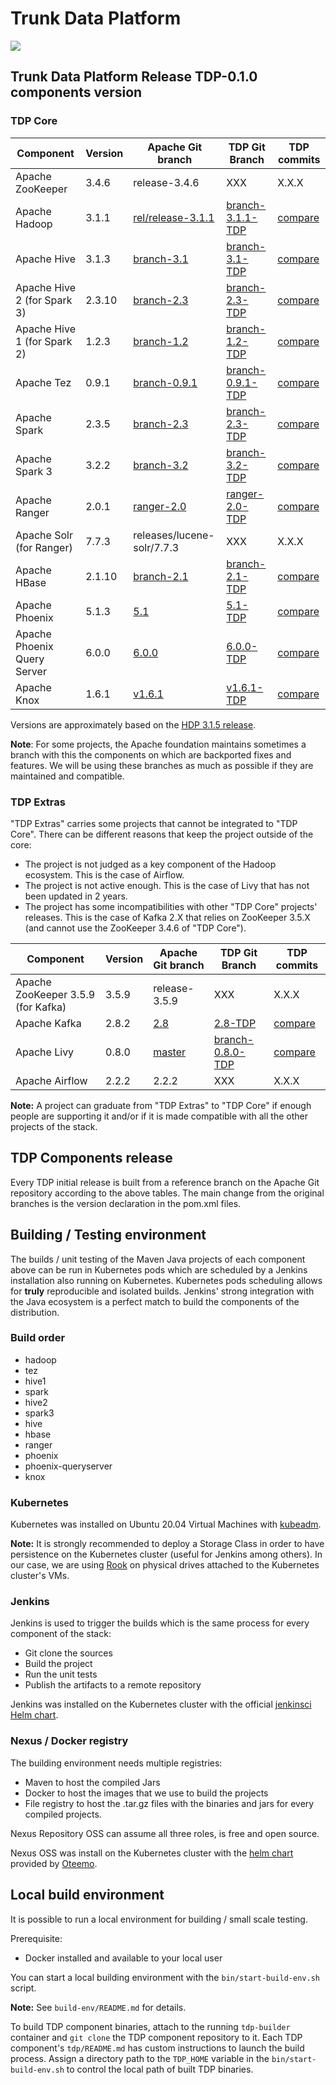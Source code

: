 # Trunk Data Platform

![](static/tdp_logo.png)

## Trunk Data Platform Release TDP-0.1.0 components version

### TDP Core

| Component                   | Version | Apache Git branch                                                          | TDP Git Branch                                                                  | TDP commits                                                                           |
| --------------------------- | ------- | -------------------------------------------------------------------------- | ------------------------------------------------------------------------------- | ------------------------------------------------------------------------------------- |
| Apache ZooKeeper            | 3.4.6   | release-3.4.6                                                              | XXX                                                                             | X.X.X                                                                                 |
| Apache Hadoop               | 3.1.1   | [rel/release-3.1.1](https://github.com/apache/hadoop/commits/branch-3.1.1) | [branch-3.1.1-TDP](https://github.com/TOSIT-IO/hadoop/commits/branch-3.1.1-TDP) | [compare](https://github.com/TOSIT-IO/hadoop/compare/branch-3.1.1...branch-3.1.1-TDP) |
| Apache Hive                 | 3.1.3   | [branch-3.1](https://github.com/apache/hive/commits/branch-3.1)            | [branch-3.1-TDP](https://github.com/TOSIT-IO/hive/commits/branch-3.1-TDP)       | [compare](https://github.com/TOSIT-IO/hive/compare/branch-3.1...branch-3.1-TDP)       |
| Apache Hive 2 (for Spark 3) | 2.3.10  | [branch-2.3](https://github.com/apache/hive/commits/branch-2.3)            | [branch-2.3-TDP](https://github.com/TOSIT-IO/hive/commits/branch-2.3-TDP)       | [compare](https://github.com/TOSIT-IO/hive/compare/branch-2.3...branch-2.3-TDP)       |
| Apache Hive 1 (for Spark 2) | 1.2.3   | [branch-1.2](https://github.com/apache/hive/commits/branch-1.2)            | [branch-1.2-TDP](https://github.com/TOSIT-IO/hive/commits/branch-1.2-TDP)       | [compare](https://github.com/TOSIT-IO/hive/compare/branch-1.2...branch-1.2-TDP)       |
| Apache Tez                  | 0.9.1   | [branch-0.9.1](https://github.com/apache/tez/commits/branch-0.9.1)         | [branch-0.9.1-TDP](https://github.com/TOSIT-IO/tez/commits/branch-0.9.1-TDP)    | [compare](https://github.com/TOSIT-IO/tez/compare/branch-0.9.1...branch-0.9.1-TDP)    |
| Apache Spark                | 2.3.5   | [branch-2.3](https://github.com/apache/spark/commits/branch-2.3)           | [branch-2.3-TDP](https://github.com/TOSIT-IO/spark/commits/branch-2.3-TDP)      | [compare](https://github.com/TOSIT-IO/spark/compare/branch-2.3...branch-2.3-TDP)      |
| Apache Spark 3              | 3.2.2   | [branch-3.2](https://github.com/apache/spark/commits/branch-3.2)           | [branch-3.2-TDP](https://github.com/TOSIT-IO/spark/commits/branch-3.2-TDP)      | [compare](https://github.com/TOSIT-IO/spark/compare/branch-3.2...branch-3.2-TDP)      |
| Apache Ranger               | 2.0.1   | [ranger-2.0](https://github.com/TOSIT-IO/ranger/tree/ranger-2.0)           | [ranger-2.0-TDP](https://github.com/TOSIT-IO/ranger/tree/ranger-2.0-TDP)        | [compare](https://github.com/TOSIT-IO/ranger/compare/ranger-2.0...ranger-2.0-TDP)     |
| Apache Solr (for Ranger)    | 7.7.3   | releases/lucene-solr/7.7.3                                                 | XXX                                                                             | X.X.X                                                                                 |
| Apache HBase                | 2.1.10  | [branch-2.1](https://github.com/TOSIT-IO/hbase/commits/branch-2.1)         | [branch-2.1-TDP](https://github.com/TOSIT-IO/hbase/commits/branch-2.1-TDP)      | [compare](https://github.com/TOSIT-IO/hbase/compare/branch-2.1...branch-2.1-TDP)      |
| Apache Phoenix              | 5.1.3   | [5.1](https://github.com/TOSIT-IO/phoenix/commits/5.1)                     | [5.1-TDP](https://github.com/TOSIT-IO/phoenix/commits/5.1-TDP)                  | [compare](https://github.com/TOSIT-IO/phoenix/compare/5.1...5.1-TDP)                  |
| Apache Phoenix Query Server | 6.0.0   | [6.0.0](https://github.com/TOSIT-IO/phoenix-queryserver/commits/6.0.0)     | [6.0.0-TDP](https://github.com/TOSIT-IO/phoenix-queryserver/commits/6.0.0-TDP)  | [compare](https://github.com/TOSIT-IO/phoenix-queryserver/compare/6.0.0...6.0.0-TDP)  |
| Apache Knox                 | 1.6.1   | [v1.6.1](https://github.com/TOSIT-IO/knox/commits/v1.6.1)                  | [v1.6.1-TDP](https://github.com/TOSIT-IO/knox/commits/v1.6.1-TDP)               | [compare](https://github.com/TOSIT-IO/knox/compare/v1.6.1...v1.6.1-TDP)               |

Versions are approximately based on the [HDP 3.1.5 release](https://docs.cloudera.com/HDPDocuments/HDP3/HDP-3.1.5/release-notes/content/hdp_relnotes.html).

**Note**: For some projects, the Apache foundation maintains sometimes a branch with this the components on which are backported fixes and features. We will be using these branches as much as possible if they are maintained and compatible.

### TDP Extras

"TDP Extras" carries some projects that cannot be integrated to "TDP Core". There can be different reasons that keep the project outside of the core:

- The project is not judged as a key component of the Hadoop ecosystem. This is the case of Airflow.
- The project is not active enough. This is the case of Livy that has not been updated in 2 years.
- The project has some incompatibilities with other "TDP Core" projects' releases. This is the case of Kafka 2.X that relies on ZooKeeper 3.5.X (and cannot use the ZooKeeper 3.4.6 of "TDP Core").

| Component                          | Version | Apache Git branch                                                | TDP Git Branch                                                                       | TDP commits                                                                             |
| ---------------------------------- | ------- | ---------------------------------------------------------------- | ------------------------------------------------------------------------------------ | --------------------------------------------------------------------------------------- |
| Apache ZooKeeper 3.5.9 (for Kafka) | 3.5.9   | release-3.5.9                                                    | XXX                                                                                  | X.X.X                                                                                   |
| Apache Kafka                       | 2.8.2   | [2.8](https://github.com/TOSIT-IO/kafka/tree/2.8)                | [2.8-TDP](https://github.com/TOSIT-IO/kafka/tree/2.8-TDP)                            | [compare](https://github.com/TOSIT-IO/kafka/compare/2.8...2.8-TDP)                      |
| Apache Livy                        | 0.8.0   | [master](https://github.com/TOSIT-IO/incubator-livy/tree/master) | [branch-0.8.0-TDP](https://github.com/TOSIT-IO/incubator-livy/tree/branch-0.8.0-TDP) | [compare](https://github.com/TOSIT-IO/incubator-livy/compare/master...branch-0.8.0-TDP) |
| Apache Airflow                     | 2.2.2   | 2.2.2                                                            | XXX                                                                                  | X.X.X                                                                                   |

**Note:** A project can graduate from "TDP Extras" to "TDP Core" if enough people are supporting it and/or if it is made compatible with all the other projects of the stack.

## TDP Components release

Every TDP initial release is built from a reference branch on the Apache Git repository according to the above tables. The main change from the original branches is the version declaration in the pom.xml files.

## Building / Testing environment

The builds / unit testing of the Maven Java projects of each component above can be run in Kubernetes pods which are scheduled by a Jenkins installation also running on Kubernetes.
Kubernetes pods scheduling allows for **truly** reproducible and isolated builds. Jenkins' strong integration with the Java ecosystem is a perfect match to build the components of the distribution.

### Build order

- hadoop
- tez
- hive1
- spark
- hive2
- spark3
- hive
- hbase
- ranger
- phoenix
- phoenix-queryserver
- knox

### Kubernetes

Kubernetes was installed on Ubuntu 20.04 Virtual Machines with [kubeadm](https://kubernetes.io/docs/setup/production-environment/tools/kubeadm/create-cluster-kubeadm/).

**Note:** It is strongly recommended to deploy a Storage Class in order to have persistence on the Kubernetes cluster (useful for Jenkins among others). In our case, we are using [Rook](https://rook.io/) on physical drives attached to the Kubernetes cluster's VMs.

### Jenkins

Jenkins is used to trigger the builds which is the same process for every component of the stack:

- Git clone the sources
- Build the project
- Run the unit tests
- Publish the artifacts to a remote repository

Jenkins was installed on the Kubernetes cluster with the official [jenkinsci Helm chart](https://github.com/jenkinsci/helm-charts).

### Nexus / Docker registry

The building environment needs multiple registries:

- Maven to host the compiled Jars
- Docker to host the images that we use to build the projects
- File registry to host the .tar.gz files with the binaries and jars for every compiled projects.

Nexus Repository OSS can assume all three roles, is free and open source.

Nexus OSS was install on the Kubernetes cluster with the [helm chart](https://github.com/Oteemo/charts/tree/master/charts/sonatype-nexus) provided by [Oteemo](https://github.com/Oteemo).

## Local build environment

It is possible to run a local environment for building / small scale testing.

Prerequisite:

- Docker installed and available to your local user

You can start a local building environment with the `bin/start-build-env.sh` script.

**Note:** See `build-env/README.md` for details.

To build TDP component binaries, attach to the running `tdp-builder` container and `git clone` the TDP component repository to it. Each TDP component's `tdp/README.md` has custom instructions to launch the build process.
Assign a directory path to the `TDP_HOME` variable in the `bin/start-build-env.sh` to control the local path of built TDP binaries.

